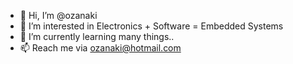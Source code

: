 - 👋 Hi, I’m @ozanaki
- 👀 I’m interested in Electronics + Software = Embedded Systems
- 🌱 I’m currently learning many things..
- 📫 Reach me via ozanaki@hotmail.com

<!---
ozanaki/ozanaki is a ✨ special ✨ repository because its `README.md` (this file) appears on your GitHub profile.
You can click the Preview link to take a look at your changes.
--->
